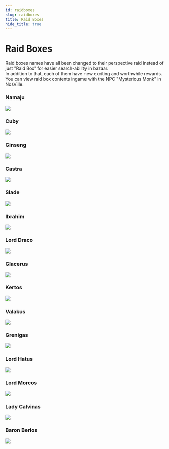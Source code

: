 ```yaml
---
id: raidboxes
slug: raidboxes
title: Raid Boxes
hide_title: true
---
```


# Raid Boxes
Raid boxes names have all been changed to their perspective raid instead of just "Raid Box" for easier search-ability in bazaar.  
In addition to that, each of them have new exciting and worthwhile rewards.  
You can view raid box contents ingame with the NPC "Mysterious Monk" in NosVille.


### Namaju
![](https://i.imgur.com/yfXFfEQ.png)

### Cuby
![](https://i.imgur.com/MqVAgll.png)

### Ginseng
![](https://i.imgur.com/fTnhW8x.png)

### Castra
![](https://i.imgur.com/JtUnh4E.png)

### Slade
![](https://i.imgur.com/8AeWPTh.png)

### Ibrahim
![](https://i.imgur.com/dPWPFMs.png)

### Lord Draco
![](https://i.imgur.com/8NSpzkq.png)

### Glacerus
![](https://i.imgur.com/sXKXtr9.png)

### Kertos
![](https://i.imgur.com/OEPxEoz.png)

### Valakus
![](https://i.imgur.com/971zyzh.png)

### Grenigas
![](https://i.imgur.com/jgKA1Zd.png)

### Lord Hatus
![](https://i.imgur.com/ayr1chV.png)

### Lord Morcos
![](https://i.imgur.com/6Srf5CS.png)

### Lady Calvinas
![](https://i.imgur.com/rSUVUI4.png)

### Baron Berios
![](https://i.imgur.com/HxFU7Pj.png)
